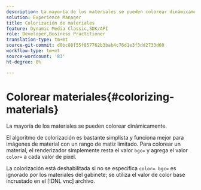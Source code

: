 ```yaml
---
description: La mayoría de los materiales se pueden colorear dinámicamente.
solution: Experience Manager
title: Colorización de materiales
feature: Dynamic Media Classic,SDK/API
role: Developer,Business Practitioner
translation-type: tm+mt
source-git-commit: d0bc88f55f857762b3bab4c76d1e3f3dd2733d60
workflow-type: tm+mt
source-wordcount: '83'
ht-degree: 0%

---
```



# Colorear materiales{#colorizing-materials}

La mayoría de los materiales se pueden colorear dinámicamente.

El algoritmo de colorización es bastante simplista y funciona mejor para imágenes de material con un rango de matiz limitado. Para colorear un material, el renderizador simplemente resta el valor `bgc=` y agrega el valor `color=` a cada valor de píxel.

La colorización está deshabilitada si no se especifica `color=`. `bgc=` es ignorado por los materiales del gabinete; se utiliza el valor de color base incrustado en el  [!DNL vnc] archivo.
